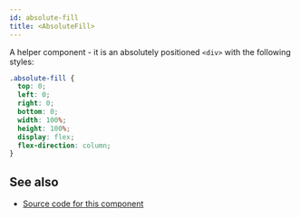 ```yaml
---
id: absolute-fill
title: <AbsoluteFill>
---
```


A helper component - it is an absolutely positioned `<div>` with the following styles:

```css
.absolute-fill {
  top: 0;
  left: 0;
  right: 0;
  bottom: 0;
  width: 100%;
  height: 100%;
  display: flex;
  flex-direction: column;
}
```

## See also

- [Source code for this component](https://github.com/remotion-dev/remotion/blob/main/packages/core/src/AbsoluteFill.tsx)

